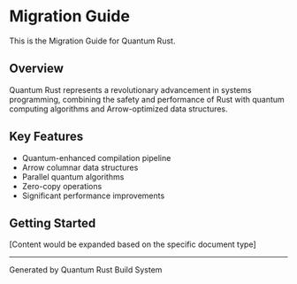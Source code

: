 # Migration Guide

This is the Migration Guide for Quantum Rust.

## Overview

Quantum Rust represents a revolutionary advancement in systems programming,
combining the safety and performance of Rust with quantum computing algorithms
and Arrow-optimized data structures.

## Key Features

- Quantum-enhanced compilation pipeline
- Arrow columnar data structures
- Parallel quantum algorithms
- Zero-copy operations
- Significant performance improvements

## Getting Started

[Content would be expanded based on the specific document type]

---
Generated by Quantum Rust Build System
